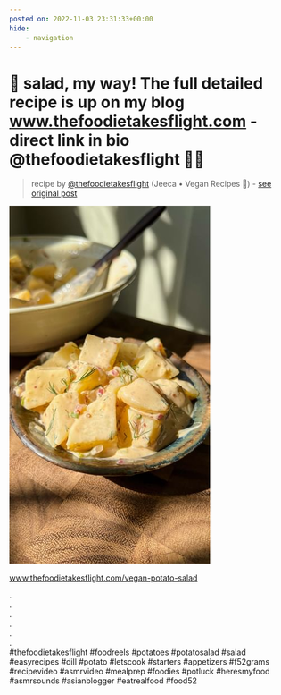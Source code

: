 ```yaml
---
posted on: 2022-11-03 23:31:33+00:00
hide:
    - navigation
---
```


# 🥔 salad, my way! The full detailed recipe is up on my blog www.thefoodietakesflight.com - direct link in bio @thefoodietakesflight 🫶🏼 

> recipe by [@thefoodietakesflight](https://www.instagram.com/thefoodietakesflight/) 
(Jeeca • Vegan Recipes 🥢) - [see original post](https://instagram.com/p/CkhG4l5uZDg)

![](../img/thefoodietakesflight_03-11-2022_2311.png)

  
www.thefoodietakesflight.com/vegan-potato-salad  
  
.  
.  
.  
.  
.  
.  
\#thefoodietakesflight \#foodreels \#potatoes \#potatosalad \#salad \#easyrecipes \#dill \#potato \#letscook \#starters \#appetizers \#f52grams \#recipevideo \#asmrvideo \#mealprep \#foodies \#potluck \#heresmyfood \#asmrsounds \#asianblogger \#eatrealfood \#food52   